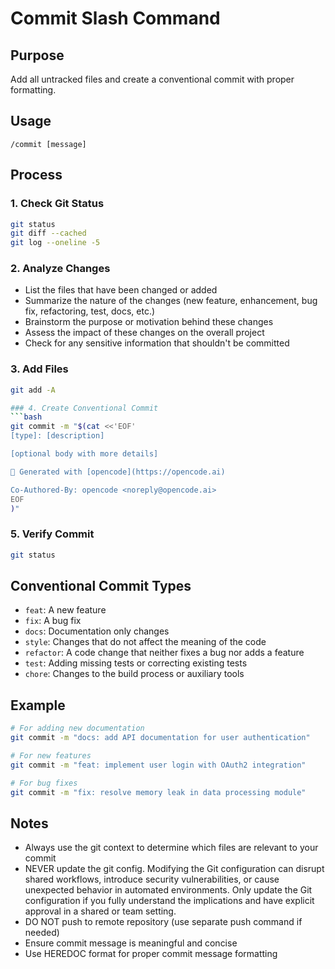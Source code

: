 # Commit Slash Command

## Purpose
Add all untracked files and create a conventional commit with proper formatting.

## Usage
```
/commit [message]
```

## Process

### 1. Check Git Status
```bash
git status
git diff --cached
git log --oneline -5
```

### 2. Analyze Changes
- List the files that have been changed or added
- Summarize the nature of the changes (new feature, enhancement, bug fix, refactoring, test, docs, etc.)
- Brainstorm the purpose or motivation behind these changes
- Assess the impact of these changes on the overall project
- Check for any sensitive information that shouldn't be committed

### 3. Add Files
```bash
git add -A

### 4. Create Conventional Commit
```bash
git commit -m "$(cat <<'EOF'
[type]: [description]

[optional body with more details]

🤖 Generated with [opencode](https://opencode.ai)

Co-Authored-By: opencode <noreply@opencode.ai>
EOF
)"
```

### 5. Verify Commit
```bash
git status
```

## Conventional Commit Types
- `feat`: A new feature
- `fix`: A bug fix
- `docs`: Documentation only changes
- `style`: Changes that do not affect the meaning of the code
- `refactor`: A code change that neither fixes a bug nor adds a feature
- `test`: Adding missing tests or correcting existing tests
- `chore`: Changes to the build process or auxiliary tools

## Example
```bash
# For adding new documentation
git commit -m "docs: add API documentation for user authentication"

# For new features
git commit -m "feat: implement user login with OAuth2 integration"

# For bug fixes
git commit -m "fix: resolve memory leak in data processing module"
```

## Notes
- Always use the git context to determine which files are relevant to your commit
- NEVER update the git config. Modifying the Git configuration can disrupt shared workflows, introduce security vulnerabilities, or cause unexpected behavior in automated environments. Only update the Git configuration if you fully understand the implications and have explicit approval in a shared or team setting.
- DO NOT push to remote repository (use separate push command if needed)
- Ensure commit message is meaningful and concise
- Use HEREDOC format for proper commit message formatting